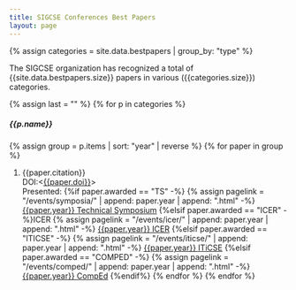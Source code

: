 ```yaml
---
title: SIGCSE Conferences Best Papers
layout: page
---
```


{% assign categories = site.data.bestpapers | group_by: "type" %}

The SIGCSE organization has recognized a total of {{site.data.bestpapers.size}} papers in various ({{categories.size}}) categories.

{% assign last = "" %}
{% for p in categories %}
##### {{p.name}}
{% assign group = p.items | sort: "year" | reverse %}
{% for paper in group %}
1. {{paper.citation}}<br>
DOI:&lt;[{{paper.doi}}]({{paper.doi}})&gt;<br>
Presented: {%if paper.awarded == "TS" -%}
{% assign pagelink = "/events/symposia/" | append: paper.year | append: ".html" -%}
[{{paper.year}} Technical Symposium]({{pagelink|absolute_url}})
{%elsif paper.awarded == "ICER" -%}ICER
{% assign pagelink = "/events/icer/" | append: paper.year | append: ".html" -%}
[{{paper.year}} ICER]({{pagelink|absolute_url}})
{%elsif paper.awarded == "ITICSE" -%}
{% assign pagelink = "/events/iticse/" | append: paper.year | append: ".html" -%}
[{{paper.year}} ITiCSE]({{pagelink|absolute_url}})
{%elsif paper.awarded == "COMPED" -%}
{% assign pagelink = "/events/comped/" | append: paper.year | append: ".html" -%}
[{{paper.year}} CompEd]({{pagelink|absolute_url}})
{%endif%}
{% endfor %}
{% endfor %}

